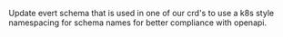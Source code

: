 Update evert schema that is used in one of our crd's to use a k8s style namespacing for schema names for better compliance with openapi.

